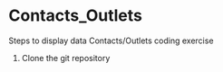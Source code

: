 # Contacts_Outlets
Steps to display data Contacts/Outlets coding exercise

1) Clone the git repository
